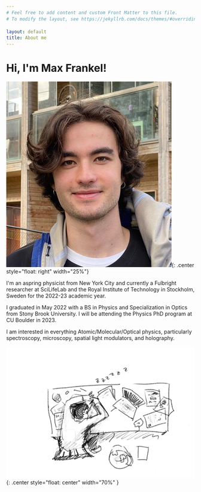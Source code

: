 ```yaml
---
# Feel free to add content and custom Front Matter to this file.
# To modify the layout, see https://jekyllrb.com/docs/themes/#overriding-theme-defaults

layout: default
title: About me
---
```


<h1> Hi, I'm Max Frankel! </h1>


![Profile picture](/pages/images/prof_pic.png){: .center style="float: right" width="25%"}

I'm an aspring physicist from New York City and currently a Fulbright researcher at SciLifeLab and the Royal Institute of Technology in Stockholm, Sweden for the 2022-23 academic year. 

I graduated in May 2022 with a BS in Physics and Specialization in Optics from Stony Brook University. I will be attending the Physics PhD program at CU Boulder in 2023.

I am interested in everything Atomic/Molecular/Optical physics, particularly spectroscopy, microscopy, spatial light modulators, and holography.

![Sleep at desk](/pages/images/Sleep_At_Desk.png){: .center style="float: center" width="70%" }
